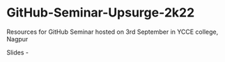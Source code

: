 # GitHub-Seminar-Upsurge-2k22
Resources for GitHub Seminar hosted on 3rd September in YCCE college, Nagpur


Slides - 
